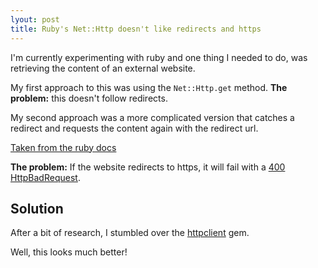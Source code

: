 ```yaml
---
lyout: post
title: Ruby's Net::Http doesn't like redirects and https
---
```


I'm currently experimenting with ruby and one thing I needed to do, was retrieving the content of an external website.

My first approach to this was using the `Net::Http.get` method. 
**The problem:** this doesn't follow redirects.

My second approach was a more complicated version that catches a redirect and requests the content again with the redirect url.

[Taken from the ruby docs](http://www.ruby-doc.org/stdlib-1.9.3/libdoc/net/http/rdoc/Net/HTTP.html)
<script src="https://gist.github.com/4258731.js?file=fetch.rb"></script>

**The problem:** If the website redirects to https, it will fail with a [400 HttpBadRequest](http://www.ruby-doc.org/stdlib-1.9.3/libdoc/net/http/rdoc/Net/HTTPBadRequest.html). 

## Solution

After a bit of research, I stumbled over the [httpclient](https://rubygems.org/gems/httpclient) gem.

<script src="https://gist.github.com/4258731.js?file=httpclient.rb"></script>

Well, this looks much better!